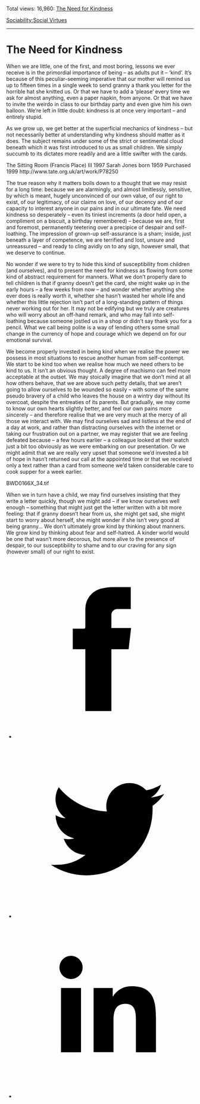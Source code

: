 Total views: 16,960: [The Need for Kindness](https://www.theschooloflife.com/thebookoflife/the-need-for-kindness/)

[Sociability:](https://www.theschooloflife.com/thebookoflife/category/sociability/)[Social Virtues](https://www.theschooloflife.com/thebookoflife/category/sociability/social-virtues/)

* * *

# The Need for Kindness
<style>
						.alignnone {
  display: block;
  margin-left: auto;
  margin-right: auto;
  align: center:
}

.addtoany_share_save_container {
display:none;
}

.wp-block-image {
		display: block;
  margin-left: auto;
  margin-right: auto;
  width: 50%;
}

.aligncenter {
display: block;
  margin-left: auto;
  margin-right: auto;
  align: center:
}

@media only screen and (max-width: 500px) {
  .wp-block-image {
		display: block;
  margin-left: auto;
  margin-right: auto;
  width: 100%;
} }

h1 {max-width: 600px !important;
}
.s18-single-post .content-area .site-main article .post-cat-header-display + .old-wrapper p {
    font-size: 1.200em
}
						</style>

When we are little, one of the first, and most boring, lessons we ever receive is in the primordial importance of being – as adults put it – ‘kind’. It’s because of this peculiar-seeming imperative that our mother will remind us up to fifteen times in a single week to send granny a thank you letter for the horrible hat she knitted us. Or that we have to add a ‘please’ every time we ask for almost anything, even a paper napkin, from anyone. Or that we have to invite the weirdo in class to our birthday party and even give him his own balloon. We’re left in little doubt: kindness is at once very important – and entirely stupid.

As we grow up, we get better at the superficial mechanics of kindness – but not necessarily better at understanding why kindness should matter as it does. The subject remains under some of the strict or sentimental cloud beneath which it was first introduced to us as small children. We simply succumb to its dictates more readily and are a little swifter with the cards.

<figure class="aligncenter"><img src="https://www.theschooloflife.com/thebookoflife/wp-content/uploads/2019/10/P78250_10-1024x1022.jpg" alt="" class="wp-image-23748" srcset="https://www.theschooloflife.com/thebookoflife/wp-content/uploads/2019/10/P78250_10-1024x1022.jpg 1024w, https://www.theschooloflife.com/thebookoflife/wp-content/uploads/2019/10/P78250_10-150x150.jpg 150w, https://www.theschooloflife.com/thebookoflife/wp-content/uploads/2019/10/P78250_10-300x300.jpg 300w, https://www.theschooloflife.com/thebookoflife/wp-content/uploads/2019/10/P78250_10-768x767.jpg 768w, https://www.theschooloflife.com/thebookoflife/wp-content/uploads/2019/10/P78250_10.jpg 1536w" sizes="(max-width: 1024px) 100vw, 1024px"><figcaption>The Sitting Room (Francis Place) III 1997 Sarah Jones born 1959 Purchased 1999 http://www.tate.org.uk/art/work/P78250</figcaption></figure>

The true reason why it matters boils down to a thought that we may resist for a long time: because we are alarmingly, and almost limitlessly, sensitive, by which is meant, hugely unconvinced of our own value, of our right to exist, of our legitimacy, of our claims on love, of our decency and of our capacity to interest anyone in our pains and in our ultimate fate. We need kindness so desperately – even its tiniest increments (a door held open, a compliment on a biscuit, a birthday remembered) – because we are, first and foremost, permanently teetering over a precipice of despair and self-loathing. The impression of grown-up self-assurance is a sham; inside, just beneath a layer of competence, we are terrified and lost, unsure and unreassured – and ready to cling avidly on to any sign, however small, that we deserve to continue.

No wonder if we were to try to hide this kind of susceptibility from children (and ourselves), and to present the need for kindness as flowing from some kind of abstract requirement for manners. What we don’t properly dare to tell children is that if granny doesn’t get the card, she might wake up in the early hours – a few weeks from now – and wonder whether anything she ever does is really worth it, whether she hasn’t wasted her whole life and whether this little rejection isn’t part of a long-standing pattern of things never working out for her. It may not be edifying but we truly are creatures who will worry about an off-hand remark, and who may fall into self-loathing because someone jostled us in a shop or didn’t say thank you for a pencil. What we call being polite is a way of lending others some small change in the currency of hope and courage which we depend on for our emotional survival.&nbsp;

We become properly invested in being kind when we realise the power we possess in most situations to rescue another human from self-contempt. We start to be kind too when we realise how much we need others to be kind to us. It isn’t an obvious thought. A degree of machismo can feel more acceptable at the outset. We may stoically imagine that we don’t mind at all how others behave, that we are above such petty details, that we aren’t going to allow ourselves to be wounded so easily – with some of the same pseudo bravery of a child who leaves the house on a wintry day without its overcoat, despite the entreaties of its parents. But gradually, we may come to know our own hearts slightly better, and feel our own pains more sincerely – and therefore realise that we are very much at the mercy of all those we interact with. We may find ourselves sad and listless at the end of a day at work, and rather than distracting ourselves with the internet or taking our frustration out on a partner, we may register that we are feeling defeated because – a few hours earlier – a colleague looked at their watch just a bit too obviously as we were embarking on our presentation. Or we might admit that we are really very upset that someone we’d invested a bit of hope in hasn’t returned our call at the appointed time or that we received only a text rather than a card from someone we’d taken considerable care to cook supper for a week earlier.

<figure class="aligncenter"><img src="https://www.theschooloflife.com/thebookoflife/wp-content/uploads/2019/10/27096-1393513304-Sarah-Jones-MP-JONES-00033-A-300-copy-1022x1024.jpg" alt="" class="wp-image-23749" srcset="https://www.theschooloflife.com/thebookoflife/wp-content/uploads/2019/10/27096-1393513304-Sarah-Jones-MP-JONES-00033-A-300-copy-1022x1024.jpg 1022w, https://www.theschooloflife.com/thebookoflife/wp-content/uploads/2019/10/27096-1393513304-Sarah-Jones-MP-JONES-00033-A-300-copy-150x150.jpg 150w, https://www.theschooloflife.com/thebookoflife/wp-content/uploads/2019/10/27096-1393513304-Sarah-Jones-MP-JONES-00033-A-300-copy-300x300.jpg 300w, https://www.theschooloflife.com/thebookoflife/wp-content/uploads/2019/10/27096-1393513304-Sarah-Jones-MP-JONES-00033-A-300-copy-768x769.jpg 768w" sizes="(max-width: 1022px) 100vw, 1022px"><figcaption>BWD0166X_34.tif</figcaption></figure>

When we in turn have a child, we may find ourselves insisting that they write a letter quickly, though we might add – if we know ourselves well enough – something that might just get the letter written with a bit more feeling: that if granny doesn’t hear from us, she might get sad, she might start to worry about herself, she might wonder if she isn’t very good at being granny… We don’t ultimately grow kind by thinking about manners. We grow kind by thinking about fear and self-hatred. A kinder world would be one that wasn’t more decorous, but more alive to the presence of despair, to our susceptibility to shame and to our craving for any sign (however small) of our right to exist.

<style>
    .iframe-class { display: block !important; }
</style>

- [<svg xmlns="http://www.w3.org/2000/svg" viewbox="0 0 26 26"><title>Facebook</title>
                    <g>
                        <path d="M8.38,10H9.92c.2,0,.29,0,.29-.28,0-.82,0-1.64,0-2.46a3.05,3.05,0,0,1,2.57-3.15A7.22,7.22,0,0,1,14,3.95c.86,0,1.71,0,2.57,0h.25v3.2h-2A.85.85,0,0,0,14,8c0,.62,0,1.24,0,1.91h2.87L16.51,13H14v9H10.21V13H8.38Z"></path>
                    </g>
                </svg>](http://www.facebook.com/sharer/sharer.php?u=https://www.theschooloflife.com/thebookoflife/the-need-for-kindness/)
- [<svg xmlns="http://www.w3.org/2000/svg" viewbox="0 0 26 26"><title>Twitter</title>
                    <path d="M21.69,7.9a6.75,6.75,0,0,1-1.94.53,3.39,3.39,0,0,0,1.48-1.87,6.76,6.76,0,0,1-2.14.82,3.38,3.38,0,0,0-5.75,3.08,9.59,9.59,0,0,1-7-3.53,3.38,3.38,0,0,0,1,4.51A3.36,3.36,0,0,1,5.89,11v0A3.38,3.38,0,0,0,8.6,14.37a3.39,3.39,0,0,1-1.53.06,3.38,3.38,0,0,0,3.15,2.35A6.78,6.78,0,0,1,6,18.22a6.87,6.87,0,0,1-.81,0A9.6,9.6,0,0,0,20,10.08q0-.22,0-.44A6.86,6.86,0,0,0,21.69,7.9Z"></path>
                </svg>](http://twitter.com/share?url=https://www.theschooloflife.com/thebookoflife/the-need-for-kindness/&text=&via=theschooloflife)
- [<svg xmlns="http://www.w3.org/2000/svg" viewbox="0 0 26 26"><title>LinkedIn</title>
<path class="cls-2" d="M6.67,10H9.58v9.36H6.67ZM8.13,5.32A1.69,1.69,0,1,1,6.44,7,1.69,1.69,0,0,1,8.13,5.32"></path><path class="cls-2" d="M11.41,10H14.2v1.28h0A3.06,3.06,0,0,1,17,9.75c2.95,0,3.49,1.94,3.49,4.46v5.14H17.57V14.79c0-1.09,0-2.48-1.51-2.48s-1.75,1.18-1.75,2.4v4.63H11.41Z"></path></svg>](https://www.linkedin.com/shareArticle?mini=true&url=https://www.theschooloflife.com/thebookoflife/the-need-for-kindness/)
